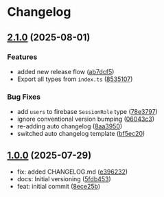 # Changelog

## [2.1.0](https://github.com/SessionsBot/api-types/compare/v2.0.2...v2.1.0) (2025-08-01)

### Features

* added new release flow ([ab7dcf5](https://github.com/SessionsBot/api-types/commit/ab7dcf578b6fb684c57b0439672f32634f258e54))
* Export all types from `index.ts` ([8535107](https://github.com/SessionsBot/api-types/commit/8535107f301d90c9b26166c74b9522075b8817c8))

### Bug Fixes

* add `users` to firebase `SessionRole` type ([78e3797](https://github.com/SessionsBot/api-types/commit/78e379778f43d9a9dfb300fec491d0ecf7687b81))
* ignore conventional version bumping ([06043c3](https://github.com/SessionsBot/api-types/commit/06043c3ac720166ef98dd2675c9b1238c110fd84))
* re-adding auto changelog ([8aa3950](https://github.com/SessionsBot/api-types/commit/8aa39504416295e595f7ca6d02c374583085500c))
* switched auto changelog template ([bf5ec20](https://github.com/SessionsBot/api-types/commit/bf5ec2002ef8dc75259b2c6c3d85d223ba351e48))

## [1.0.0](https://github.com/SessionsBot/api-types/releases/tag/1.0.0) (2025-07-29)

* fix: added CHANGELOG.md ([e396232](https://github.com/SessionsBot/api-types/commit/e396232))
* docs: Initial versioning ([5fdb453](https://github.com/SessionsBot/api-types/commit/5fdb453))
* feat: initial commit ([8ece25b](https://github.com/SessionsBot/api-types/commit/8ece25b))
